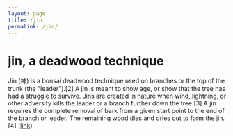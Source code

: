 ```yaml
---
layout: page
title: /jin
permalink: /jin/
---
```


# jin, a deadwood technique

Jin (神) is a bonsai deadwood technique used on branches or the top of the trunk (the "leader").[2] A jin is meant to show age, or show that the tree has had a struggle to survive. Jins are created in nature when wind, lightning, or other adversity kills the leader or a branch further down the tree.[3] A jin requires the complete removal of bark from a given start point to the end of the branch or leader. The remaining wood dies and dries out to form the jin.[4] ([link](https://en.wikipedia.org/wiki/Deadwood_bonsai_techniques#Jin))

